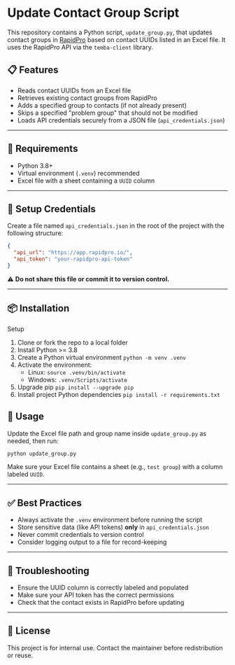 # Update Contact Group Script

This repository contains a Python script, `update_group.py`, that updates contact groups in [RapidPro](https://rapidpro.io/) based on contact UUIDs listed in an Excel file. It uses the RapidPro API via the `temba-client` library.

## 📋 Features

- Reads contact UUIDs from an Excel file
- Retrieves existing contact groups from RapidPro
- Adds a specified group to contacts (if not already present)
- Skips a specified "problem group" that should not be modified
- Loads API credentials securely from a JSON file (`api_credentials.json`)

---

## 🔧 Requirements

- Python 3.8+
- Virtual environment (`.venv`) recommended
- Excel file with a sheet containing a `UUID` column

---

## 🔐 Setup Credentials

Create a file named `api_credentials.json` in the root of the project with the following structure:

```json
{
  "api_url": "https://app.rapidpro.io/",
  "api_token": "your-rapidpro-api-token"
}
```

⚠️ **Do not share this file or commit it to version control.**

---

## 📦 Installation

Setup

1. Clone or fork the repo to a local folder
1. Install Python >= 3.8
1. Create a Python virtual environment `python -m venv .venv`
1. Activate the environment:
    - Linux: `source .venv/bin/activate`
    - Windows: `.venv/Scripts/activate`
1. Upgrade pip `pip install --upgrade pip`
1. Install project Python dependencies `pip install -r requirements.txt`

## 🚀 Usage

Update the Excel file path and group name inside `update_group.py` as needed, then run:

```bash
python update_group.py
```

Make sure your Excel file contains a sheet (e.g., `test group`) with a column labeled `UUID`.

---

## ✅ Best Practices

- Always activate the `.venv` environment before running the script
- Store sensitive data (like API tokens) **only** in `api_credentials.json`
- Never commit credentials to version control
- Consider logging output to a file for record-keeping

---

## 🧹 Troubleshooting

- Ensure the UUID column is correctly labeled and populated
- Make sure your API token has the correct permissions
- Check that the contact exists in RapidPro before updating

---

## 📄 License

This project is for internal use. Contact the maintainer before redistribution or reuse.

